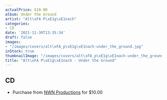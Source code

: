 ```yaml
---
actualPrice: $10.00
album: Under the Ground
artist: "Alt\xFA P\xE1g\xE1nach"
categories:
- CD
date: '2021-11-30T13:35:34'
draft: false
images:
- "/images/covers/alt\xFA_p\xE1g\xE1nach-under_the_ground.jpg"
inStock: true
thumbnailImage: "/images/covers/alt\xFA_p\xE1g\xE1nach-under_the_ground-thumb.jpg"
title: "Alt\xFA P\xE1g\xE1nach - Under the Ground"
---
```


## CD
* Purchase from [NWN Productions](http://shop.nwnprod.com/index.php?route=product/product&path=93&product_id=3285&sort=pd.name&order=ASC) for $10.00
